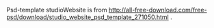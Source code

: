 Psd-template studioWebsite is from http://all-free-download.com/free-psd/download/studio_website_psd_template_271050.html .
